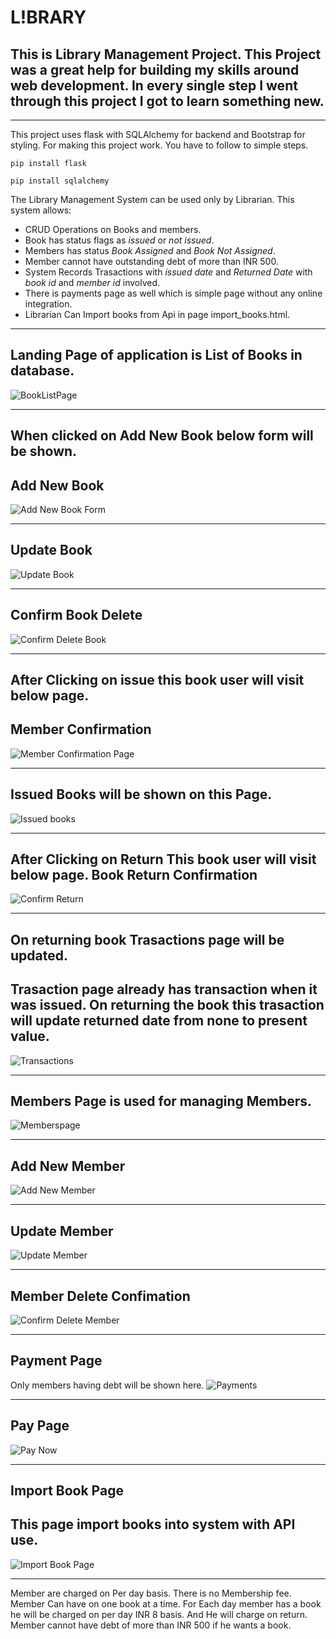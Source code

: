 # L!BRARY
This is Library Management Project.
This Project was a great help for building my skills around web development. 
In every single step I went through this project I got to learn something new.
---
___
This project uses flask with SQLAlchemy for backend and Bootstrap for styling.
For making this project work. You have to follow to simple steps.

```
pip install flask

pip install sqlalchemy
```
The Library Management System can be used only by Librarian. This system allows:
* CRUD Operations on Books and members.
* Book has status flags as _issued_ or _not issued_.
* Members has status _Book Assigned_ and _Book Not Assigned_.
* Member cannot have outstanding debt of more than INR 500.
* System Records Trasactions with _issued date_ and _Returned Date_ with _book id_ and _member id_ involved.
* There is payments page as well which is simple page without any online integration.
* Librarian Can Import books from Api in page import_books.html.
___


## Landing Page of application is List of Books in database.
![BookListPage](https://user-images.githubusercontent.com/108964197/181048121-6b7cc45e-d49d-404f-a9a1-589faffb2af9.png)
___
## When clicked on Add New Book below form will be shown.
## Add New Book
![Add New Book Form](https://user-images.githubusercontent.com/108964197/181046192-440a22c4-cb92-4b5b-a04d-fcecd42c5f7d.png)
___
## Update Book
![Update Book](https://user-images.githubusercontent.com/108964197/181046269-a50ad1a0-ed19-4e14-8f52-da385f92d45b.png)

___
## Confirm Book Delete
![Confirm Delete Book](https://user-images.githubusercontent.com/108964197/181047196-89e97c74-4ca5-474c-95e1-16b6c46fa69c.png)


___
## After Clicking on issue this book user will visit below page.
## Member Confirmation
![Member Confirmation Page](https://user-images.githubusercontent.com/108964197/181046363-2750ae33-ba07-42b1-8a6d-fb6a683cf80e.png)

___
## Issued Books will be shown on this Page.
![Issued books](https://user-images.githubusercontent.com/108964197/181046465-c9e20b47-f5d3-45c0-afee-3b9a2894f755.png)
___
## After Clicking on Return This book user will visit below page. Book Return Confirmation
![Confirm Return](https://user-images.githubusercontent.com/108964197/181046590-17f00f1a-075d-4add-b873-2ccccf24c5ad.png)

___
## On returning book Trasactions page will be updated.
## Trasaction page already has transaction when it was issued. On returning the book this trasaction will update returned date from none to present value.
![Transactions](https://user-images.githubusercontent.com/108964197/181046690-b5e692e6-5d4b-4d83-8823-5a377dc6575a.png)


___
## Members Page is used for managing Members.
![Memberspage](https://user-images.githubusercontent.com/108964197/181046810-868318df-5721-494a-8818-8f4f654ece06.png)


___
## Add New Member
![Add New Member](https://user-images.githubusercontent.com/108964197/180741195-da0d2fca-2d82-47f6-be89-1ed006b4349a.png)

___
## Update Member
![Update Member](https://user-images.githubusercontent.com/108964197/181046948-337cf243-ad99-4377-8610-3c4ff1671770.png)
___
## Member Delete Confimation
![Confirm Delete Member](https://user-images.githubusercontent.com/108964197/181047061-eb00fa5e-032a-477f-a15a-fbfb861daa0c.png)


___
## Payment Page
Only members having debt will be shown here.
![Payments ](https://user-images.githubusercontent.com/108964197/181047359-9cbc074b-b043-4314-b3a4-531ba0f350f9.png)
___
## Pay Page
![Pay Now](https://user-images.githubusercontent.com/108964197/181047430-644b8565-308f-48a7-941d-587fa71a4251.png)
___
## Import Book Page
## This page import books into system with API use.
![Import Book Page](https://user-images.githubusercontent.com/108964197/181047759-cafced00-5100-4f51-8c0a-27fba59e3824.png)
___

Member are charged on Per day basis. There is no Membership fee.
Member Can have on one book at a time.
For Each day member has a book he will be charged on per day INR 8 basis.
And He will charge on return. Member cannot have debt of more than INR 500 if he wants a book.




